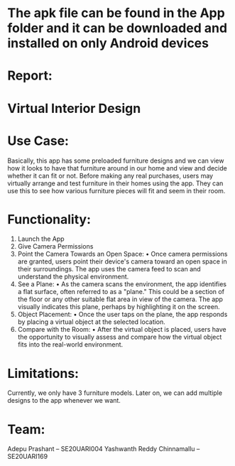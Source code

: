 # The apk file can be found in the App folder and it can be downloaded and installed on only Android devices

# Report:
# Virtual Interior Design
# Use Case:
Basically, this app has some preloaded furniture designs and we can view how it looks to have that furniture around in our home and view and decide whether it can fit or not. Before making any real purchases, users may virtually arrange and test furniture in their homes using the app. They can use this to see how various furniture pieces will fit and seem in their room.
# Functionality:
1.	Launch the App
2.	Give Camera Permissions
3.	Point the Camera Towards an Open Space:
•	Once camera permissions are granted, users point their device's camera toward an open space in their surroundings. The app uses the camera feed to scan and understand the physical environment.
4.	See a Plane:
•	As the camera scans the environment, the app identifies a flat surface, often referred to as a "plane." This could be a section of the floor or any other suitable flat area in view of the camera. The app visually indicates this plane, perhaps by highlighting it on the screen.
5.	Object Placement:
•	Once the user taps on the plane, the app responds by placing a virtual object at the selected location.
6.	Compare with the Room:
•	After the virtual object is placed, users have the opportunity to visually assess and compare how the virtual object fits into the real-world environment.
# Limitations:
Currently, we only have 3 furniture models. Later on, we can add multiple designs to the app whenever we want.
# Team:
Adepu Prashant – SE20UARI004
Yashwanth Reddy Chinnamallu – SE20UARI169
